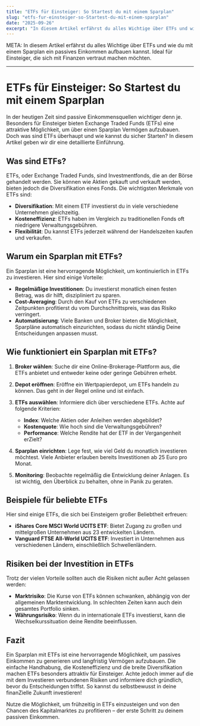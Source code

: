 ```yaml
---
title: "ETFs für Einsteiger: So Startest du mit einem Sparplan"
slug: "etfs-fur-einsteiger-so-Startest-du-mit-einem-sparplan"
date: "2025-09-26"
excerpt: "In diesem Artikel erfährst du alles Wichtige über ETFs und wie du mit einem Sparplan ein passives Einkommen aufbauen kannst. Ideal für Einsteiger, die sich mit Finanzen vertraut machen möchten."
---
```


META: In diesem Artikel erfährst du alles Wichtige über ETFs und wie du mit einem Sparplan ein passives Einkommen aufbauen kannst. Ideal für Einsteiger, die sich mit Finanzen vertraut machen möchten. 

---

# ETFs für Einsteiger: So Startest du mit einem Sparplan

In der heutigen Zeit sind passive Einkommensquellen wichtiger denn je. Besonders für Einsteiger bieten Exchange Traded Funds (ETFs) eine attraktive Möglichkeit, um über einen Sparplan Vermögen aufzubauen. Doch was sind ETFs überhaupt und wie kannst du sicher Starten? In diesem Artikel geben wir dir eine detaillierte Einführung.

## Was sind ETFs?

ETFs, oder Exchange Traded Funds, sind Investmentfonds, die an der Börse gehandelt werden. Sie können wie Aktien gekauft und verkauft werden, bieten jedoch die Diversifikation eines Fonds. Die wichtigsten Merkmale von ETFs sind:

- **Diversifikation**: Mit einem ETF investierst du in viele verschiedene Unternehmen gleichzeitig.
- **Kosteneffizienz**: ETFs haben im Vergleich zu traditionellen Fonds oft niedrigere Verwaltungsgebühren.
- **Flexibilität**: Du kannst ETFs jederzeit während der Handelszeiten kaufen und verkaufen.

## Warum ein Sparplan mit ETFs?

Ein Sparplan ist eine hervorragende Möglichkeit, um kontinuierlich in ETFs zu investieren. Hier sind einige Vorteile:

- **Regelmäßige Investitionen**: Du investierst monatlich einen festen Betrag, was dir hilft, diszipliniert zu sparen.
- **Cost-Averaging**: Durch den Kauf von ETFs zu verschiedenen Zeitpunkten profitierst du vom Durchschnittspreis, was das Risiko verringert.
- **Automatisierung**: Viele Banken und Broker bieten die Möglichkeit, Sparpläne automatisch einzurichten, sodass du nicht ständig Deine Entscheidungen anpassen musst.

## Wie funktioniert ein Sparplan mit ETFs?

1. **Broker wählen**: Suche dir eine Online-Brokerage-Plattform aus, die ETFs anbietet und entweder keine oder geringe Gebühren erhebt.
   
2. **Depot eröffnen**: Eröffne ein Wertpapierdepot, um ETFs handeln zu können. Das geht in der Regel online und ist einfach.

3. **ETFs auswählen**: Informiere dich über verschiedene ETFs. Achte auf folgende Kriterien:
   - **Index**: Welche Aktien oder Anleihen werden abgebildet?
   - **Kostenquote**: Wie hoch sind die Verwaltungsgebühren?
   - **Performance**: Welche Rendite hat der ETF in der Vergangenheit erZielt?

4. **Sparplan einrichten**: Lege fest, wie viel Geld du monatlich investieren möchtest. Viele Anbieter erlauben bereits Investitionen ab 25 Euro pro Monat.

5. **Monitoring**: Beobachte regelmäßig die Entwicklung deiner Anlagen. Es ist wichtig, den Überblick zu behalten, ohne in Panik zu geraten.

## Beispiele für beliebte ETFs

Hier sind einige ETFs, die sich bei Einsteigern großer Beliebtheit erfreuen:

- **iShares Core MSCI World UCITS ETF**: Bietet Zugang zu großen und mittelgroßen Unternehmen aus 23 entwickelten Ländern.
- **Vanguard FTSE All-World UCITS ETF**: Investiert in Unternehmen aus verschiedenen Ländern, einschließlich Schwellenländern.

## Risiken bei der Investition in ETFs

Trotz der vielen Vorteile sollten auch die Risiken nicht außer Acht gelassen werden:

- **Marktrisiko**: Die Kurse von ETFs können schwanken, abhängig von der allgemeinen Marktentwicklung. In schlechten Zeiten kann auch dein gesamtes Portfolio sinken.
- **Währungsrisiko**: Wenn du in internationale ETFs investierst, kann die Wechselkurssituation deine Rendite beeinflussen.

## Fazit

Ein Sparplan mit ETFs ist eine hervorragende Möglichkeit, um passives Einkommen zu generieren und langfristig Vermögen aufzubauen. Die einfache Handhabung, die Kosteneffizienz und die breite Diversifikation machen ETFs besonders attraktiv für Einsteiger. Achte jedoch immer auf die mit dem Investieren verbundenen Risiken und informiere dich gründlich, bevor du Entscheidungen triffst. So kannst du selbstbewusst in deine finanZielle Zukunft investieren! 

Nutze die Möglichkeit, um frühzeitig in ETFs einzusteigen und von den Chancen des Kapitalmarktes zu profitieren – der erste Schritt zu deinem passiven Einkommen.
